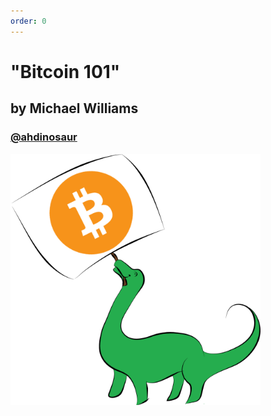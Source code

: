 ```yaml
---
order: 0
---
```


# "Bitcoin 101"

## by Michael Williams

### [@ahdinosaur](http://dinosaur.is)

<img alt="dinosaur holding a bitcoin sign" src="images/dinobitcoin.png" width="400px" />